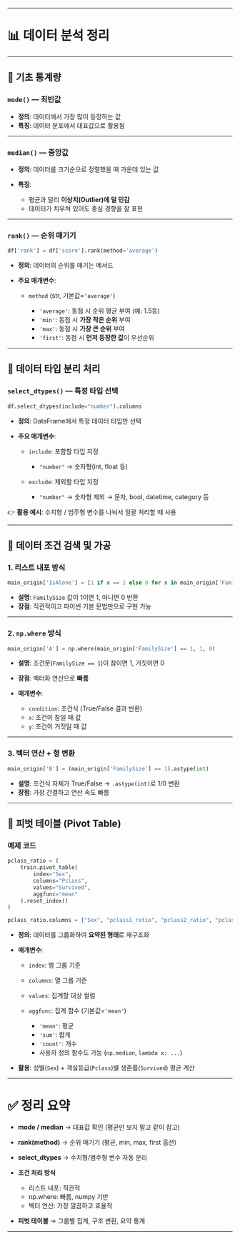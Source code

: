 
---

# 📊 데이터 분석 정리

---

## 📌 기초 통계량

### `mode()` — 최빈값

* **정의**: 데이터에서 가장 많이 등장하는 값
* **특징**: 데이터 분포에서 대표값으로 활용됨

---

### `median()` — 중앙값

* **정의**: 데이터를 크기순으로 정렬했을 때 가운데 있는 값
* **특징**:

  * 평균과 달리 **이상치(Outlier)에 덜 민감**
  * 데이터가 치우쳐 있어도 중심 경향을 잘 표현

---

### `rank()` — 순위 매기기

```python
df['rank'] = df['score'].rank(method='average')
```

* **정의**: 데이터의 순위를 매기는 메서드
* **주요 매개변수**:

  * `method` (str, 기본값=`'average'`)

    * `'average'`: 동점 시 순위 평균 부여 (예: 1.5등)
    * `'min'`: 동점 시 **가장 작은 순위** 부여
    * `'max'`: 동점 시 **가장 큰 순위** 부여
    * `'first'`: 동점 시 **먼저 등장한 값**이 우선순위

---

## 📌 데이터 타입 분리 처리

### `select_dtypes()` — 특정 타입 선택

```python
df.select_dtypes(include="number").columns
```

* **정의**: DataFrame에서 특정 데이터 타입만 선택
* **주요 매개변수**:

  * `include`: 포함할 타입 지정

    * `"number"` → 숫자형(int, float 등)
  * `exclude`: 제외할 타입 지정

    * `"number"` → 숫자형 제외 → 문자, bool, datetime, category 등

👉 **활용 예시**: 수치형 / 범주형 변수를 나눠서 일괄 처리할 때 사용

---

## 📌 데이터 조건 검색 및 가공

### 1. 리스트 내포 방식

```python
main_origin['IsAlone'] = [1 if x == 1 else 0 for x in main_origin['FamilySize']]
```

* **설명**: `FamilySize` 값이 1이면 1, 아니면 0 반환
* **장점**: 직관적이고 파이썬 기본 문법만으로 구현 가능

---

### 2. `np.where` 방식

```python
main_origin['A'] = np.where(main_origin['FamilySize'] == 1, 1, 0)
```

* **설명**: 조건문(`FamilySize == 1`)이 참이면 1, 거짓이면 0

* **장점**: 벡터화 연산으로 **빠름**

* **매개변수**:

  * `condition`: 조건식 (True/False 결과 반환)
  * `x`: 조건이 참일 때 값
  * `y`: 조건이 거짓일 때 값

---

### 3. 벡터 연산 + 형 변환

```python
main_origin['B'] = (main_origin['FamilySize'] == 1).astype(int)
```

* **설명**: 조건식 자체가 True/False → `.astype(int)`로 1/0 변환
* **장점**: 가장 간결하고 연산 속도 빠름

---

## 📌 피벗 테이블 (Pivot Table)

### 예제 코드

```python
pclass_ratio = (
    train.pivot_table(
        index="Sex", 
        columns="Pclass", 
        values="Survived", 
        aggfunc="mean"
    ).reset_index()
)

pclass_ratio.columns = ["Sex", "pclass1_ratio", "pclass2_ratio", "pclass3_ratio"]
```

* **정의**: 데이터를 그룹화하여 **요약된 형태**로 재구조화

* **매개변수**:

  * `index`: 행 그룹 기준
  * `columns`: 열 그룹 기준
  * `values`: 집계할 대상 컬럼
  * `aggfunc`: 집계 함수 (기본값=`'mean'`)

    * `'mean'`: 평균
    * `'sum'`: 합계
    * `'count'`: 개수
    * 사용자 정의 함수도 가능 (`np.median`, `lambda x: ...`)

* **활용**: 성별(`Sex`) + 객실등급(`Pclass`)별 생존률(`Survived`) 평균 계산

---

# ✅ 정리 요약

* **mode / median** → 대표값 확인 (평균만 보지 말고 같이 참고)
* **rank(method)** → 순위 매기기 (평균, min, max, first 옵션)
* **select\_dtypes** → 수치형/범주형 변수 자동 분리
* **조건 처리 방식**

  * 리스트 내포: 직관적
  * np.where: 빠름, numpy 기반
  * 벡터 연산: 가장 깔끔하고 효율적
* **피벗 테이블** → 그룹별 집계, 구조 변환, 요약 통계

---

